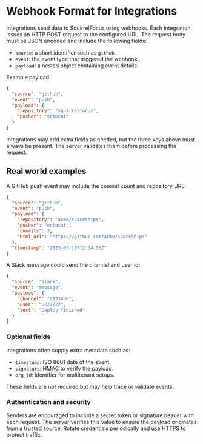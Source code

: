 # Webhook Format for Integrations

Integrations send data to SquirrelFocus using webhooks. Each integration
issues an HTTP POST request to the configured URL. The request body must
be JSON encoded and include the following fields:

- `source`: a short identifier such as `github`.
- `event`: the event type that triggered the webhook.
- `payload`: a nested object containing event details.

Example payload:

```json
{
  "source": "github",
  "event": "push",
  "payload": {
    "repository": "squirrelfocus",
    "pusher": "octocat"
  }
}
```

Integrations may add extra fields as needed, but the three keys above must
always be present. The server validates them before processing the request.

## Real world examples

A GitHub push event may include the commit count and repository URL:

```json
{
  "source": "github",
  "event": "push",
  "payload": {
    "repository": "acme/spaceships",
    "pusher": "octocat",
    "commits": 3,
    "html_url": "https://github.com/acme/spaceships"
  },
  "timestamp": "2023-03-10T12:34:56Z"
}
```

A Slack message could send the channel and user id:

```json
{
  "source": "slack",
  "event": "message",
  "payload": {
    "channel": "C123456",
    "user": "U222222",
    "text": "Deploy finished"
  }
}
```

### Optional fields

Integrations often supply extra metadata such as:

- `timestamp`: ISO 8601 date of the event.
- `signature`: HMAC to verify the payload.
- `org_id`: identifier for multitenant setups.

These fields are not required but may help trace or validate events.

### Authentication and security

Senders are encouraged to include a secret token or signature header with each
request. The server verifies this value to ensure the payload originates from
a trusted source. Rotate credentials periodically and use HTTPS to protect
traffic.
